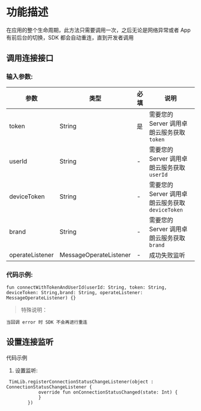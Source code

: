 # 功能描述

在应用的整个生命周期，此方法只需要调用一次，之后无论是网络异常或者 App 有前后台的切换，SDK 都会自动重连，直到开发者调用

## 调用连接接口

### 输入参数:

| 参数 | 类型 | 必填 | 说明 |
| - | - | - | - |
| token | String | 是 | 需要您的 Server 调用卓朗云服务获取 `token` |
| userId | String | - | 需要您的 Server 调用卓朗云服务获取 `userId` |
| deviceToken | String | - | 需要您的 Server 调用卓朗云服务获取 `deviceToken` |
| brand | String | - | 需要您的 Server 调用卓朗云服务获取 `brand` |
| operateListener | MessageOperateListener | - | 成功失败监听 |

### 代码示例:

```objc
fun connectWithTokenAndUserId(userId: String, token: String, deviceToken: String,brand: String, operateListener: MessageOperateListener) {}
```

> 特殊说明：
```
当回调 error 时 SDK 不会再进行重连
```

## 设置连接监听

代码示例

1. 设置监听:
```objc
 TimLib.registerConnectionStatusChangeListener(object : ConnectionStatusChangeListener {
            override fun onConnectionStatusChanged(state: Int) {
            }
        })
```

